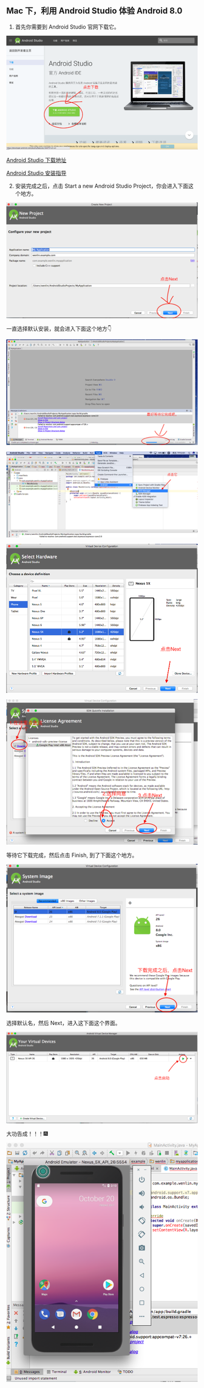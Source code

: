 ##  Mac 下，利用 Android Studio 体验 Android 8.0

1. 首先你需要到 Android Studio 官网下载它。

![GitHub](img/android-sudio-2017-10-20-10.31.08.png "android studio download")


[Android Studio 下载地址](https://developer.android.com/studio/index.html?hl=zh-cn)

[Android Studio 安装指导](https://developer.android.com/studio/install.html?hl=zh-cn)


2. 安装完成之后，点击 Start a new Android Studio Project，你会进入下面这个地方。

![create project](img/create-new-project.png "Create New Project")

一直选择默认安装，就会进入下面这个地方👇

![MyApplication](img/MyApplocation.png "This is MyApplication Project")

![into avd manager](img/into-avd-manger.png "Into AVD Manger")

![virtual device configuration](img/virtual-device-configuration.png "Virtual Device Configuration")

![sdk quickfix installation](img/sdk-quickfix-installation.png "SDK Quickfix Installation")

等待它下载完成，然后点击 Finish, 到了下面这个地方。

![ready config](img/ready-config.png "Rady Config")

选择默认名，然后 Next，进入这下面这个界面。

![your virtual devices](img/your-virtual-Devices.png "Your Virtual Devices")

大功告成！！！🎆

![Android 8.0](img/android-O.png "Android 8.0")
